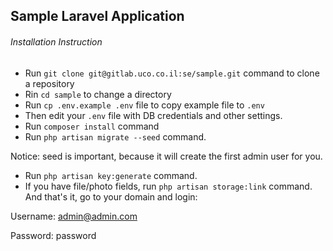 ## Sample Laravel Application

###### Installation Instruction
- Run `git clone git@gitlab.uco.co.il:se/sample.git` command to clone a repository
- Rin `cd sample` to change a directory
- Run `cp .env.example .env` file to copy example file to `.env`
- Then edit your `.env` file with DB credentials and other settings.
- Run `composer install` command
- Run `php artisan migrate --seed` command.

Notice: seed is important, because it will create the first admin user for you.
- Run `php artisan key:generate` command.
- If you have file/photo fields, run `php artisan storage:link` command.
And that's it, go to your domain and login:

Username:	admin@admin.com

Password:	password
